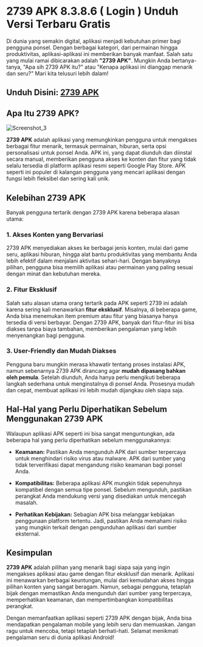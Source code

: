 # 2739 APK  8.3.8.6  ( Login ) Unduh Versi Terbaru Gratis

Di dunia yang semakin digital, aplikasi menjadi kebutuhan primer bagi pengguna ponsel. Dengan berbagai kategori, dari permainan hingga produktivitas, aplikasi-aplikasi ini memberikan banyak manfaat. Salah satu yang mulai ramai dibicarakan adalah **"2739 APK"**. Mungkin Anda bertanya-tanya, "Apa sih 2739 APK itu?" atau "Kenapa aplikasi ini dianggap menarik dan seru?" Mari kita telusuri lebih dalam!
##  Unduh Disini:   [2739 APK](https://t.ly/s27yw)
## Apa Itu 2739 APK?
![Screenshot_3](https://github.com/user-attachments/assets/8c33174b-ec28-405b-af89-4e35eee4ecd4)

**2739 APK** adalah aplikasi yang memungkinkan pengguna untuk mengakses berbagai fitur menarik, termasuk permainan, hiburan, serta opsi personalisasi untuk ponsel Anda. APK ini, yang dapat diunduh dan diinstal secara manual, memberikan pengguna akses ke konten dan fitur yang tidak selalu tersedia di platform aplikasi resmi seperti Google Play Store. APK seperti ini populer di kalangan pengguna yang mencari aplikasi dengan fungsi lebih fleksibel dan sering kali unik.

## Kelebihan 2739 APK

Banyak pengguna tertarik dengan 2739 APK karena beberapa alasan utama:

### 1. Akses Konten yang Bervariasi

2739 APK menyediakan akses ke berbagai jenis konten, mulai dari game seru, aplikasi hiburan, hingga alat bantu produktivitas yang membantu Anda lebih efektif dalam menjalani aktivitas sehari-hari. Dengan banyaknya pilihan, pengguna bisa memilih aplikasi atau permainan yang paling sesuai dengan minat dan kebutuhan mereka.

### 2. Fitur Eksklusif

Salah satu alasan utama orang tertarik pada APK seperti 2739 ini adalah karena sering kali menawarkan **fitur eksklusif**. Misalnya, di beberapa game, Anda bisa menemukan item premium atau fitur yang biasanya hanya tersedia di versi berbayar. Dengan 2739 APK, banyak dari fitur-fitur ini bisa diakses tanpa biaya tambahan, memberikan pengalaman yang lebih menyenangkan bagi pengguna.

### 3. User-Friendly dan Mudah Diakses

Pengguna baru mungkin merasa khawatir tentang proses instalasi APK, namun sebenarnya 2739 APK dirancang agar **mudah dipasang bahkan oleh pemula**. Setelah diunduh, Anda hanya perlu mengikuti beberapa langkah sederhana untuk menginstalnya di ponsel Anda. Prosesnya mudah dan cepat, membuat aplikasi ini lebih mudah dijangkau oleh siapa saja.

## Hal-Hal yang Perlu Diperhatikan Sebelum Menggunakan 2739 APK

Walaupun aplikasi APK seperti ini bisa sangat menguntungkan, ada beberapa hal yang perlu diperhatikan sebelum menggunakannya:

- **Keamanan:** Pastikan Anda mengunduh APK dari sumber terpercaya untuk menghindari risiko virus atau malware. APK dari sumber yang tidak terverifikasi dapat mengandung risiko keamanan bagi ponsel Anda.

- **Kompatibilitas:** Beberapa aplikasi APK mungkin tidak sepenuhnya kompatibel dengan semua tipe ponsel. Sebelum mengunduh, pastikan perangkat Anda mendukung versi yang disediakan untuk mencegah masalah.

- **Perhatikan Kebijakan:** Sebagian APK bisa melanggar kebijakan penggunaan platform tertentu. Jadi, pastikan Anda memahami risiko yang mungkin terkait dengan pengunduhan aplikasi dari sumber eksternal.

## Kesimpulan

**2739 APK** adalah pilihan yang menarik bagi siapa saja yang ingin mengakses aplikasi atau game dengan fitur eksklusif dan menarik. Aplikasi ini menawarkan berbagai keuntungan, mulai dari kemudahan akses hingga pilihan konten yang sangat beragam. Namun, sebagai pengguna, tetaplah bijak dengan memastikan Anda mengunduh dari sumber yang terpercaya, memperhatikan keamanan, dan mempertimbangkan kompatibilitas perangkat.

Dengan memanfaatkan aplikasi seperti 2739 APK dengan bijak, Anda bisa mendapatkan pengalaman mobile yang lebih seru dan memuaskan. Jangan ragu untuk mencoba, tetapi tetaplah berhati-hati. Selamat menikmati pengalaman seru di dunia aplikasi Android!
